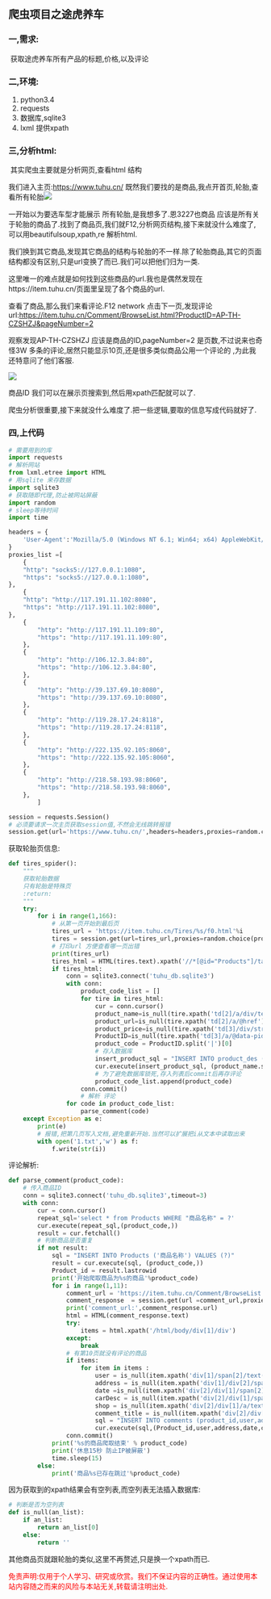 ## 爬虫项目之途虎养车

### 一,需求:

​	获取途虎养车所有产品的标题,价格,以及评论

### 二,环境:

1. python3.4
2. requests
3. 数据库,sqlite3
4. lxml 提供xpath

### 三,分析html:

​	其实爬虫主要就是分析网页,查看html 结构

我们进入主页:<https://www.tuhu.cn/>   既然我们要找的是商品,我点开首页,轮胎,查看所有轮胎![](D:\my_picturelib\tuhu_spider\1.png)

一开始以为要选车型才能展示 所有轮胎,是我想多了.恩3227也商品 应该是所有关于轮胎的商品了.找到了商品页,我们就F12,分析网页结构,接下来就没什么难度了,可以用beautifulsoup,xpath,re 解析html.

我们换到其它商品,发现其它商品的结构与轮胎的不一样.除了轮胎商品,其它的页面结构都没有区别,只是url变换了而已.我们可以把他们归为一类.

这里唯一的难点就是如何找到这些商品的url.我也是偶然发现在https://item.tuhu.cn/页面里呈现了各个商品的url.

查看了商品,那么我们来看评论.F12 network 点击下一页,发现评论url:https://item.tuhu.cn/Comment/BrowseList.html?ProductID=AP-TH-CZSHZJ&pageNumber=2

观察发现AP-TH-CZSHZJ 应该是商品的ID,pageNumber=2 是页数,不过说来也奇怪3W 多条的评论,居然只能显示10页,还是很多类似商品公用一个评论的 ,为此我还特意问了他们客服.

![](D:\my_picturelib\tuhu_spider\2.png)

商品ID 我们可以在展示页搜索到,然后用xpath匹配就可以了.

爬虫分析很重要,接下来就没什么难度了.把一些逻辑,要取的信息写成代码就好了.

### 四,上代码

```python
# 需要用到的库
import requests
# 解析网站
from lxml.etree import HTML
# 用sqlite 来存数据
import sqlite3
# 获取随即代理,防止被网站屏蔽
import random
# sleep等待时间
import time
```

```python
headers = {
    'User-Agent':'Mozilla/5.0 (Windows NT 6.1; Win64; x64) AppleWebKit/537.36 (KHTML, like Gecko) Chrome/73.0.3683.75 Safari/537.36',
}
proxies_list =[
    {
    "http": "socks5://127.0.0.1:1080",
    "https": "socks5://127.0.0.1:1080",
},
    {
    "http": "http://117.191.11.102:8080",
    "https": "http://117.191.11.102:8080",
},
    {
        "http": "http://117.191.11.109:80",
        "https": "http://117.191.11.109:80",
    },
    {
        "http": "http://106.12.3.84:80",
        "https": "http://106.12.3.84:80",
    },
    {
        "http": "http://39.137.69.10:8080",
        "https": "http://39.137.69.10:8080",
    },
    {
        "http": "http://119.28.17.24:8118",
        "https": "http://119.28.17.24:8118",
    },
    {
        "http": "http://222.135.92.105:8060",
        "https": "http://222.135.92.105:8060",
    },
    {
        "http": "http://218.58.193.98:8060",
        "https": "http://218.58.193.98:8060",
    },
        ]

session = requests.Session()
# 必须要请求一次主页获取session值,不然会无线跳转报错
session.get(url='https://www.tuhu.cn/',headers=headers,proxies=random.choice(proxies_list))
```

获取轮胎页信息:

```python
def tires_spider():
    """
    获取轮胎数据
    只有轮胎是特殊页
    :return:
    """
    try:
        for i in range(1,166):
            # 从第一页开始到最后页
            tires_url = 'https://item.tuhu.cn/Tires/%s/f0.html'%i
            tires = session.get(url=tires_url,proxies=random.choice(proxies_list))
            # 打印url 方便查看哪一页出错
            print(tires_url)
            tires_html = HTML(tires.text).xpath('//*[@id="Products"]/table/tbody/tr')
            if tires_html:
                conn = sqlite3.connect('tuhu_db.sqlite3')
                with conn:
                    product_code_list = []
                    for tire in tires_html:
                        cur = conn.cursor()
                        product_name=is_null(tire.xpath('td[2]/a/div/text()'))
                        product_url=is_null(tire.xpath('td[2]/a/@href'))
                        product_price=is_null(tire.xpath('td[3]/div/strong/text()'))
                        ProductID=is_null(tire.xpath('td[3]/a/@data-pid'))
                        product_code = ProductID.split('|')[0]
                        # 存入数据库
                        insert_product_sql = "INSERT INTO product_des (product_name,product_url,product_price,product_code) VALUES (?,?,?,?)"
                        cur.execute(insert_product_sql, (product_name.strip(), product_url, product_price, product_code))
                        # 为了避免数据库锁死,存入列表后commit后再存评论
                        product_code_list.append(product_code)
                    conn.commit()
                    # 解析 评论
                for code in product_code_list:
                    parse_comment(code)
    except Exception as e:
        print(e)
        # 报错,把第几页写入文档,避免重新开始.当然可以扩展把i从文本中读取出来
        with open('1.txt','w') as f:
            f.write(str(i))
```

评论解析:

```python
def parse_comment(product_code):
    # 传入商品ID
    conn = sqlite3.connect('tuhu_db.sqlite3',timeout=3)
    with conn:
        cur = conn.cursor()
        repeat_sql='select * from Products WHERE "商品名称" = ?'
        cur.execute(repeat_sql,(product_code,))
        result = cur.fetchall()
        # 判断商品是否重复
        if not result:
            sql = "INSERT INTO Products ('商品名称') VALUES (?)"
            result = cur.execute(sql, (product_code,))
            Product_id = result.lastrowid
            print('开始爬取商品为%s的商品'%product_code)
            for i in range(1,11):
                comment_url = 'https://item.tuhu.cn/Comment/BrowseList.html?ProductID=%s&pageNumber=%s' % (product_code,i)
                comment_response  = session.get(url =comment_url,proxies=random.choice(proxies_list))
                print('comment_url:',comment_response.url)
                html = HTML(comment_response.text)
                try:
                    items = html.xpath('/html/body/div[1]/div')
                except:
                    break
                # 有第10页就没有评论的商品
                if items:
                    for item in items :
                        user = is_null(item.xpath('div[1]/span[2]/text()'))
                        address = is_null(item.xpath('div[1]/div[2]/span/text()'))
                        date =is_null(item.xpath('div[2]/div[1]/span[2]/text()'))
                        carDesc = is_null(item.xpath('div[2]/div[1]/span[3]/a/text()'))
                        shop = is_null(item.xpath('div[2]/div[1]/a/text()'))
                        comment_title = is_null(item.xpath('div[2]/div[2]/p/text()'))
                        sql = "INSERT INTO comments (product_id,user,address,date,carDesc,shop,comment_title) VALUES (?,?,?,?,?,?,?)"
                        cur.execute(sql,(Product_id,user,address,date,carDesc,shop,comment_title))
                conn.commit()
            print('%s的商品爬取结束' % product_code)
            print('休息15秒 防止IP被屏蔽')
            time.sleep(15)
        else:
            print('商品%s已存在跳过'%product_code)
```

因为获取到的xpath结果会有空列表,而空列表无法插入数据库:

```python
# 判断是否为空列表
def is_null(an_list):
    if an_list:
        return an_list[0]
    else:
        return ''
```

其他商品页就跟轮胎的类似,这里不再赘述,只是换一个xpath而已.

<font color='red'>免责声明:仅用于个人学习、研究或欣赏。我们不保证内容的正确性。通过使用本站内容随之而来的风险与本站无关,转载请注明出处.</font>

